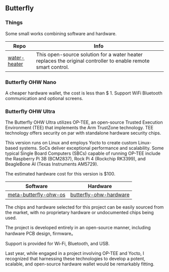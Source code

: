 ## Butterfly

### Things

Some small works combining software and hardware.

| Repo                                                     | Info                                                     |
| ------------------------------------------------------------ | ------------------------------------------------------------ |
| [water-heater](https://github.com/butterfly-communtiy/water-heater) | This open-source solution for a water heater replaces the original controller to enable remote smart control.|

### Butterfly OHW Nano

A cheaper hardware wallet, the cost is less than $ 1. Support WiFi Bluetooth communication and optional screens.



### Butterfly OHW Ultra

The Butterfly OHW Ultra utilizes OP-TEE, an open-source Trusted Execution Environment (TEE) that implements the Arm TrustZone technology. TEE technology offers security on par with standalone hardware security chips.

This version runs on Linux and employs Yocto to create custom Linux-based systems. SoCs deliver exceptional performance and scalability. Some typical Single Board Computers (SBCs) capable of running OP-TEE include the Raspberry Pi 3B (BCM2837), Rock Pi 4 (Rockchip RK3399), and BeagleBone AI (Texas Instruments AM5729).

The estimated hardware cost for this version is $100.

| Software                                                     | Hardware                                                     |
| ------------------------------------------------------------ | ------------------------------------------------------------ |
| [meta-butterfly-ohw-os](https://github.com/butterfly-communtiy/meta-butterfly-ohw-os) | [butterfly-ohw-hardware](https://github.com/butterfly-communtiy/butterfly-ohw-hardware)|


The chips and hardware selected for this project can be easily sourced from the market, with no proprietary hardware or undocumented chips being used.

The project is developed entirely in an open-source manner, including hardware PCB design, firmware。

Support is provided for Wi-Fi, Bluetooth, and USB.

Last year, while engaged in a project involving OP-TEE and Yocto, I recognized that harnessing these technologies to develop a potent, scalable, and open-source hardware wallet would be remarkably fitting.
